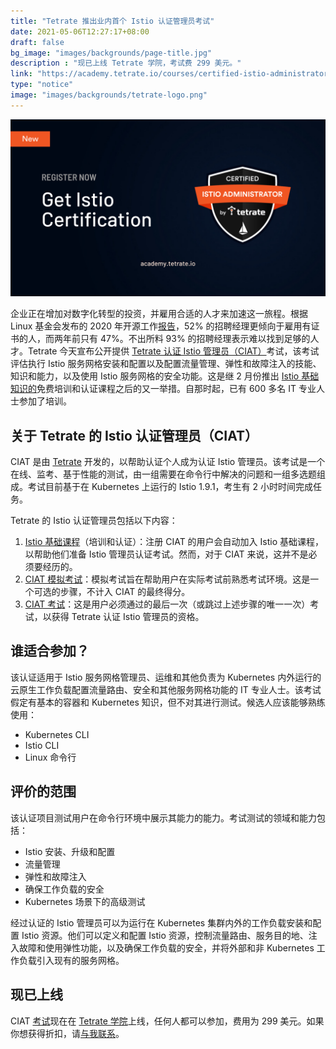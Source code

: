 ```yaml
---
title: "Tetrate 推出业内首个 Istio 认证管理员考试"
date: 2021-05-06T12:27:17+08:00
draft: false
bg_image: "images/backgrounds/page-title.jpg"
description : "现已上线 Tetrate 学院，考试费 299 美元。"
link: "https://academy.tetrate.io/courses/certified-istio-administrator"
type: "notice"
image: "images/backgrounds/tetrate-logo.png"
---
```


![Tetrate 的 Istio 认证管理员考试](cia.png)

企业正在增加对数字化转型的投资，并雇用合适的人才来加速这一旅程。根据 Linux 基金会发布的 2020 年开源工作[报告](https://training.linuxfoundation.org/resources/2020-open-source-jobs-report/)，52% 的招聘经理更倾向于雇用有证书的人，而两年前只有 47%。不出所料 93% 的招聘经理表示难以找到足够的人才。Tetrate 今天宣布公开提供 [Tetrate 认证 Istio 管理员（CIAT）](https://academy.tetrate.io/courses/certified-istio-administrator)考试，该考试评估执行 Istio 服务网格安装和配置以及配置流量管理、弹性和故障注入的技能、知识和能力，以及使用 Istio 服务网格的安全功能。这是继 2 月份推出 [Istio 基础知识的](https://academy.tetrate.io/courses/istio-fundamentals)免费培训和认证课程之后的又一举措。自那时起，已有 600 多名 IT 专业人士参加了培训。

## 关于 Tetrate 的 Istio 认证管理员（CIAT）

CIAT 是由 [Tetrate](https://tetrate.io/) 开发的，以帮助认证个人成为认证 Istio 管理员。该考试是一个在线、监考、基于性能的测试，由一组需要在命令行中解决的问题和一组多选题组成。考试目前基于在 Kubernetes 上运行的 Istio 1.9.1，考生有 2 小时时间完成任务。

Tetrate 的 Istio 认证管理员包括以下内容：

1. [Istio 基础课程](https://academy.tetrate.io/courses/istio-fundamentals)（培训和认证）：注册 CIAT 的用户会自动加入 Istio 基础课程，以帮助他们准备 Istio 管理员认证考试。然而，对于 CIAT 来说，这并不是必须要经历的。
2. [CIAT 模拟考试](https://academy.tetrate.io/courses/certified-istio-administrator)：模拟考试旨在帮助用户在实际考试前熟悉考试环境。这是一个可选的步骤，不计入 CIAT 的最终得分。
3. [CIAT 考试](https://academy.tetrate.io/courses/certified-istio-administrator)：这是用户必须通过的最后一次（或跳过上述步骤的唯一一次）考试，以获得 Tetrate 认证 Istio 管理员的资格。

## 谁适合参加？

该认证适用于 Istio 服务网格管理员、运维和其他负责为 Kubernetes 内外运行的云原生工作负载配置流量路由、安全和其他服务网格功能的 IT 专业人士。该考试假定有基本的容器和 Kubernetes 知识，但不对其进行测试。候选人应该能够熟练使用：

- Kubernetes CLI
- Istio CLI
- Linux 命令行

## 评价的范围

该认证项目测试用户在命令行环境中展示其能力的能力。考试测试的领域和能力包括：

- Istio 安装、升级和配置
- 流量管理
- 弹性和故障注入
- 确保工作负载的安全
- Kubernetes 场景下的高级测试

经过认证的 Istio 管理员可以为运行在 Kubernetes 集群内外的工作负载安装和配置 Istio 资源。他们可以定义和配置 Istio 资源，控制流量路由、服务目的地、注入故障和使用弹性功能，以及确保工作负载的安全，并将外部和非 Kubernetes 工作负载引入现有的服务网格。

## 现已上线

CIAT [考试](https://academy.tetrate.io/courses/certified-istio-administrator)现在在 [Tetrate 学院](https://academy.tetrate.io/)上线，任何人都可以参加，费用为 299 美元。如果你想获得折扣，请[与我联系](/contact)。